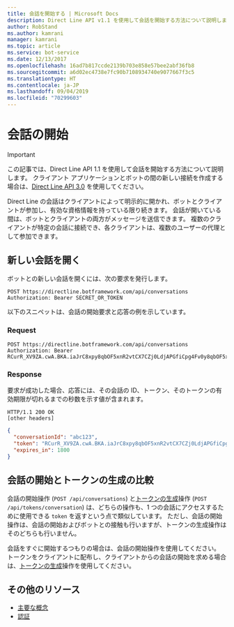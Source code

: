 ```yaml
---
title: 会話を開始する | Microsoft Docs
description: Direct Line API v1.1 を使用して会話を開始する方法について説明します。
author: RobStand
ms.author: kamrani
manager: kamrani
ms.topic: article
ms.service: bot-service
ms.date: 12/13/2017
ms.openlocfilehash: 16ad7b817ccde2139b703e858e57bee2abf36fb8
ms.sourcegitcommit: a6d02ec4738e7fc90b7108934740e9077667f3c5
ms.translationtype: HT
ms.contentlocale: ja-JP
ms.lasthandoff: 09/04/2019
ms.locfileid: "70299603"
---
```

# <a name="start-a-conversation"></a>会話の開始

> [!IMPORTANT]
> この記事では、Direct Line API 1.1 を使用して会話を開始する方法について説明します。 クライアント アプリケーションとボットの間の新しい接続を作成する場合は、[Direct Line API 3.0](bot-framework-rest-direct-line-3-0-start-conversation.md) を使用してください。

Direct Line の会話はクライアントによって明示的に開かれ、ボットとクライアントが参加し、有効な資格情報を持っている限り続きます。 会話が開いている間は、ボットとクライアントの両方がメッセージを送信できます。 複数のクライアントが特定の会話に接続でき、各クライアントは、複数のユーザーの代理として参加できます。

## <a name="open-a-new-conversation"></a>新しい会話を開く

ボットとの新しい会話を開くには、次の要求を発行します。

```http
POST https://directline.botframework.com/api/conversations
Authorization: Bearer SECRET_OR_TOKEN
```

以下のスニペットは、会話の開始要求と応答の例を示しています。

### <a name="request"></a>Request

```http
POST https://directline.botframework.com/api/conversations
Authorization: Bearer RCurR_XV9ZA.cwA.BKA.iaJrC8xpy8qbOF5xnR2vtCX7CZj0LdjAPGfiCpg4Fv0y8qbOF5xPGfiCpg4Fv0y8qqbOF5x8qbOF5xn
```

### <a name="response"></a>Response

要求が成功した場合、応答には、その会話の ID、トークン、そのトークンの有効期限が切れるまでの秒数を示す値が含まれます。

```http
HTTP/1.1 200 OK
[other headers]
```

```json
{
  "conversationId": "abc123",
  "token": "RCurR_XV9ZA.cwA.BKA.iaJrC8xpy8qbOF5xnR2vtCX7CZj0LdjAPGfiCpg4Fv0y8qbOF5xPGfiCpg4Fv0y8qqbOF5x8qbOF5xn",
  "expires_in": 1800
}
```

## <a name="start-conversation-versus-generate-token"></a>会話の開始とトークンの生成の比較

会話の開始操作 (`POST /api/conversations`) と[トークンの生成](bot-framework-rest-direct-line-1-1-authentication.md#generate-token)操作 (`POST /api/tokens/conversation`) は、どちらの操作も、1 つの会話にアクセスするために使用できる `token` を返すという点で類似しています。 ただし、会話の開始操作は、会話の開始およびボットとの接触も行いますが、トークンの生成操作はそのどちらも行いません。 

会話をすぐに開始するつもりの場合は、会話の開始操作を使用してください。 トークンをクライアントに配布し、クライアントからの会話の開始を求める場合は、[トークンの生成](bot-framework-rest-direct-line-1-1-authentication.md#generate-token)操作を使用してください。 

## <a name="additional-resources"></a>その他のリソース

- [主要な概念](bot-framework-rest-direct-line-1-1-concepts.md)
- [認証](bot-framework-rest-direct-line-1-1-authentication.md)